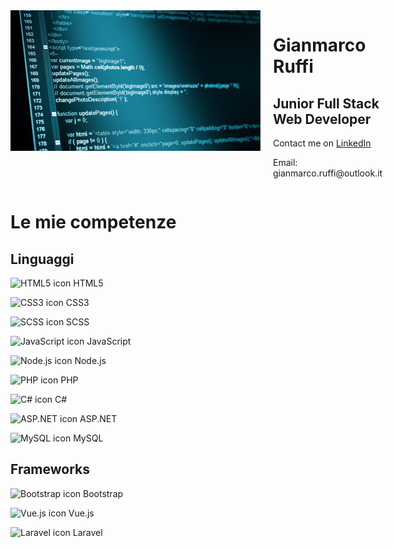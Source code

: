 <div style="display: flex; flex-direction: row;">
    <img src="https://github.com/GianmarcoRuffi/GianmarcoRuffi/raw/main/clean-coding-best-practices.jpg" alt="Clean coding best practices" width="450" height="225" style="margin-right: 20px;">
    <div>
        <h1>Gianmarco Ruffi</h1>
        <h2>Junior Full Stack Web Developer</h2>
        <p>Contact me on <a href="https://www.linkedin.com/in/gianmarco-ruffi-986b85144/">LinkedIn</a></p>
        <p>Email: gianmarco.ruffi@outlook.it</p>
    </div>
</div>

# Le mie competenze

## Linguaggi

![HTML5 icon](https://img.icons8.com/color/48/000000/html-5.png) HTML5

![CSS3 icon](https://img.icons8.com/color/48/000000/css3.png) CSS3

![SCSS icon](https://img.icons8.com/color/48/000000/sass.png) SCSS

![JavaScript icon](https://img.icons8.com/color/48/000000/javascript.png) JavaScript

![Node.js icon](https://img.icons8.com/color/48/000000/nodejs.png) Node.js

![PHP icon](https://img.icons8.com/officexs/48/000000/php-logo.png) PHP

![C# icon](https://img.icons8.com/color/48/000000/c-sharp-logo.png) C#

![ASP.NET icon](https://img.icons8.com/color/48/000000/asp.png) ASP.NET


![MySQL icon](https://img.icons8.com/fluency/48/000000/mysql-logo.png) MySQL

## Frameworks

![Bootstrap icon](https://img.icons8.com/color/48/000000/bootstrap.png) Bootstrap

![Vue.js icon](https://img.icons8.com/color/48/000000/vue-js.png) Vue.js

![Laravel icon](https://img.icons8.com/fluency/48/000000/laravel.png) Laravel



